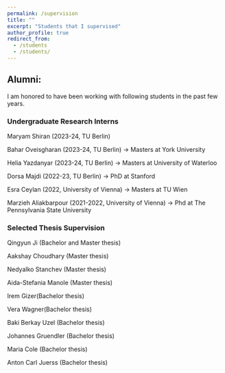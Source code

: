 ```yaml
---
permalink: /supervision
title: ""
excerpt: "Students that I supervised"
author_profile: true
redirect_from: 
  - /students
  - /students/
---
```


## Alumni:
I am honored to have been working with following students in the past few years.

###  Undergraduate Research Interns

Maryam Shiran (2023-24, TU Berlin) 

Bahar Oveisgharan (2023-24, TU Berlin) → Masters at York University

Helia Yazdanyar (2023-24, TU Berlin) → Masters at University of Waterloo

Dorsa Majdi (2022-23, TU Berlin) → PhD at Stanford

Esra Ceylan (2022, University of Vienna) → Masters at TU Wien

Marzieh Aliakbarpour (2021-2022, University of Vienna) → Phd at The Pennsylvania State University


### Selected Thesis Supervision
Qingyun Ji (Bachelor and Master thesis) 

Aakshay Choudhary (Master thesis) 

Nedyalko Stanchev (Master thesis)

Aida-Stefania Manole (Master thesis) 

Irem Gizer(Bachelor thesis) 

Vera Wagner(Bachelor thesis)

Baki Berkay  Uzel (Bachelor thesis)

Johannes Gruendler (Bachelor thesis) 

Maria Cole (Bachelor thesis)

Anton Carl Juerss (Bachelor thesis)
